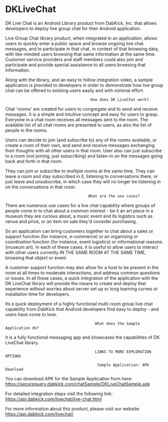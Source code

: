 # DKLiveChat
DK Live Chat is an Android Library product from DabKick, Inc. that allows developers to deploy live group chat for their Android application.

Live Group Chat library product, when integrated in an application, allows users to quickly enter a public space and browse ongoing live chat messages, and to participate in that chat, in context of that browsing data, with like-minded users browsing that same information at the same time. Customer service providers and staff members could also join and participate and provide special assistance to all users browsing that information.

Along with the library, and an easy to follow integration video, a sample application is provided to developers in order to demonstrate how live group chat can be offered to existing users easily and with minimal effort.

                                          How does DK LiveChat work? 

Chat 'rooms' are created for users to congregate and to send and receive messages. It is a simple and intuitive concept and easy for users to grasp. Everyone in a chat room receives all messages sent to the room. The available list of all chat rooms are presented to users, as also the list of people in the rooms. 

Users can decide to join (and subscribe to) any of the rooms available, or create a room of their own, and send and receive messages exchanging their thoughts with all other users in that room. User also can just subscribe to a room (not joining, just subscribing) and listen-in on the messages going back and forth in that room. 

They can join or subscribe to multiple rooms at the same time. They can leave a room and stay subscribed in it, listening to conversations there, or just leave and unsubscribe, in which case they will no longer be listening in on the conversations in that room.

                                         What are the use cases?

There are numerous use cases for a live chat capability where groups of people come in to chat about a common interest - be it an art piece in a museum they are curious about, a music event and its logistics such as venue and price, or an item on sale they'd consider purchasing. 

So an  application can bring customers together to chat about a sales or support function (for instance, e-commerce) or an organizing or coordination function (for instance, event logistics) or informational reasons (museum art). In each of these cases, it is useful to allow users to interact with other users currently IN THE SAME ROOM AT THE SAME TIME, browsing that object or event. 

A customer support function may also allow for a host to be present in the room at all times to moderate interactions, and address common questions or issues. In all these cases, a quick integration of the application with the DK LiveChat library will provide the means to create and deploy that experience without worries about server set up or long learning curves or installation time for developers. 

Its a quick deployment of a highly functional multi-room group live chat capability from DabKick that Android developers find easy to deploy - and users have come to love.

                                            What does the Sample Application do?
It is a fully functional messaging app and showcases the capabilities of DK LiveChat library.
    

                                            LINKS TO MORE EXPLORATION OPTIONS

                                             Sample Application: APK Download

You can download APK for the Sample Application from here:
https://securequery.dabkick.com/chatSample/DKLiveChatSample.apk

For detailed integration steps visit the following link:
https://api.dabkick.com/livechat/live-chat.html

For more information about this product, please visit our website:
https://api.dabkick.com/livechat/
 

